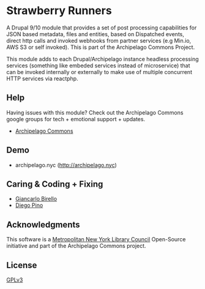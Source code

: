 
# Strawberry Runners

A Drupal 9/10 module that provides a set of post processing capabilities for JSON based metadata, files and entities, based on Dispatched 
events, direct http calls and invoked webhooks from partner services (e.g Min.io, AWS S3 or self invoked). This is part of the Archipelago Commons Project.

This module adds to each Drupal/Archipelago instance headless processing services (something like embeded services instead of microservice) that can be invoked
internally or externally to make use of multiple concurrent HTTP services via reactphp.

## Help

Having issues with this module? Check out the Archipelago Commons google groups for tech + emotional support + updates.

* [Archipelago Commons](https://groups.google.com/forum/#!forum/archipelago-commons)

## Demo

* archipelago.nyc (http://archipelago.nyc)

## Caring & Coding + Fixing

* [Giancarlo Birello](https://github.com/giancarlobi)
* [Diego Pino](https://github.com/DiegoPino)

## Acknowledgments

This software is a [Metropolitan New York Library Council](https://metro.org) Open-Source initiative and part of the Archipelago Commons project.

## License

[GPLv3](http://www.gnu.org/licenses/gpl-3.0.txt)


